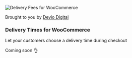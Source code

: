 ![Delivery Fees for WooCommerce](https://robertdevore.com/wp-content/uploads/2019/05/delivery-times-for-woocommerce-logo.png)

Brought to you by [Devio Digital](https://deviodigital.com)

### Delivery Times for WooCommerce
Let your customers choose a delivery time during checkout

Coming soon :ok_hand:
